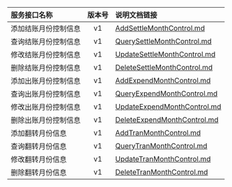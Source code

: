   
| 服务接口名称 | 版本号 | 说明文档链接 |  
| :----------------- | :-----: | :---------------- |  
| 添加结账月份控制信息 | v1 | [AddSettleMonthControl.md](https://gitee.com/leslieleslie/gitMd/blob/master/EpeisSupp/SuppConfigMonServer/AddSettleMonthControl.md) |  
| 查询结账月份控制信息 | v1 | [QuerySettleMonthControl.md](https://gitee.com/leslieleslie/gitMd/blob/master/EpeisSupp/SuppConfigMonServer/QuerySettleMonthControl.md) |  
| 修改结账月份控制信息 | v1 | [UpdateSettleMonthControl.md](https://gitee.com/leslieleslie/gitMd/blob/master/EpeisSupp/SuppConfigMonServer/UpdateSettleMonthControl.md) |  
| 删除结账月份控制信息 | v1 | [DeleteSettleMonthControl.md](https://gitee.com/leslieleslie/gitMd/blob/master/EpeisSupp/SuppConfigMonServer/DeleteSettleMonthControl.md) |  
| 添加出账月份控制信息 | v1 | [AddExpendMonthControl.md](https://gitee.com/leslieleslie/gitMd/blob/master/EpeisSupp/SuppConfigMonServer/AddExpendMonthControl.md) |  
| 查询出账月份控制信息 | v1 | [QueryExpendMonthControl.md](https://gitee.com/leslieleslie/gitMd/blob/master/EpeisSupp/SuppConfigMonServer/QueryExpendMonthControl.md) |  
| 修改出账月份控制信息 | v1 | [UpdateExpendMonthControl.md](https://gitee.com/leslieleslie/gitMd/blob/master/EpeisSupp/SuppConfigMonServer/UpdateExpendMonthControl.md) |  
| 删除出账月份控制信息 | v1 | [DeleteExpendMonthControl.md](https://gitee.com/leslieleslie/gitMd/blob/master/EpeisSupp/SuppConfigMonServer/DeleteExpendMonthControl.md) |  
| 添加翻转月份信息 | v1 | [AddTranMonthControl.md](https://gitee.com/leslieleslie/gitMd/blob/master/EpeisSupp/SuppConfigMonServer/AddTranMonthControl.md) |  
| 查询翻转月份信息 | v1 | [QueryTranMonthControl.md](https://gitee.com/leslieleslie/gitMd/blob/master/EpeisSupp/SuppConfigMonServer/QueryTranMonthControl.md) |  
| 修改翻转月份信息 | v1 | [UpdateTranMonthControl.md](https://gitee.com/leslieleslie/gitMd/blob/master/EpeisSupp/SuppConfigMonServer/UpdateTranMonthControl.md) |  
| 删除翻转月份信息 | v1 | [DeleteTranMonthControl.md](https://gitee.com/leslieleslie/gitMd/blob/master/EpeisSupp/SuppConfigMonServer/DeleteTranMonthControl.md) |  
  
